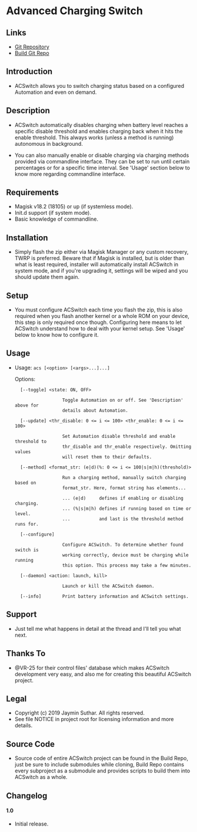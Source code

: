 # Advanced Charging Switch

## Links

* [Git Repository](https://github.com/sjaymin1001/ACSwitch-module)
* [Build Git Repo](https://github.com/sjaymin1001/ACSwitch-build)

## Introduction

* ACSwitch allows you to switch charging status based on a configured Automation
  and even on demand.

## Description

* ACSwitch automatically disables charging when battery level reaches a specific
  disable threshold and enables charging back when it hits the enable threshold.
  This always works (unless a method is running) autonomous in background.

* You can also manually enable or disable charging via charging methods provided
  via commandline interface. They can be set to run until certain percentages or
  for a specific time interval. See 'Usage' section below to know more regarding
  commandline interface.

## Requirements

* Magisk v18.2 (18105) or up (if systemless mode).
* Init.d support (if system mode).
* Basic knowledge of commandline.

## Installation

* Simply flash the zip either via Magisk Manager or any custom recovery, TWRP is
  preferred. Beware that if Magisk is installed, but is older than what is least
  required, installer will automatically install ACSwitch in system mode, and if
  you're upgrading it, settings will be wiped and you should update them again.

## Setup

* You must configure ACSwitch each time you flash the zip, this is also required
  when you flash another kernel or a whole ROM on your device, this step is only
  required once though. Configuring here means to let ACSwitch understand how to
  deal with your kernel setup. See 'Usage' below to know how to configure it.

## Usage

* Usage: `acs [<option> [<args>...]...]`

    Options:

        [--toggle] <state: ON, OFF>

                        Toggle Automation on or off. See 'Description' above for
                        details about Automation.

        [--update] <thr_disable: 0 <= i <= 100> <thr_enable: 0 <= i <= 100>

                        Set Automation disable threshold and enable threshold to
                        thr_disable and thr_enable respectively. Omitting values
                        will reset them to their defaults.

        [--method] <format_str: (e|d)(%: 0 <= i <= 100|s|m|h)(threshold)>

                        Run a charging method, manually switch charging based on
                        format_str. Here, format string has elements...

                        ... (e|d)     defines if enabling or disabling charging.
                        ... (%|s|m|h) defines if running based on time or level.
                        ...           and last is the threshold method runs for.

        [--configure]

                        Configure ACSwitch. To determine whether found switch is
                        working correctly, device must be charging while running
                        this option. This process may take a few minutes.

        [--daemon] <action: launch, kill>

                        Launch or kill the ACSwitch daemon.

        [--info]        Print battery information and ACSwitch settings.

## Support

* Just tell me what happens in detail at the thread and I'll tell you what next.

## Thanks To

* @VR-25 for their control files' database which makes ACSwitch development very
  easy, and also me for creating this beautiful ACSwitch project.

## Legal

* Copyright (c) 2019 Jaymin Suthar. All rights reserved.
* See file NOTICE in project root for licensing information and more details.

## Source Code

* Source code of entire ACSwitch project can be found in the Build Repo, just be
  sure to include submodules while cloning, Build Repo contains every subproject
  as a submodule and provides scripts to build them into ACSwitch as a whole.

## Changelog

#### 1.0

* Initial release.
